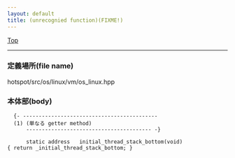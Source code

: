 ```yaml
---
layout: default
title: (unrecognied function)(FIXME!)
---
```

[Top](../index.html)

--- 
### 定義場所(file name)
hotspot/src/os/linux/vm/os_linux.hpp


### 本体部(body)
```
  {- -------------------------------------------
  (1) (単なる getter method)
      ---------------------------------------- -}

	  static address   initial_thread_stack_bottom(void)                { return _initial_thread_stack_bottom; }
	
```


